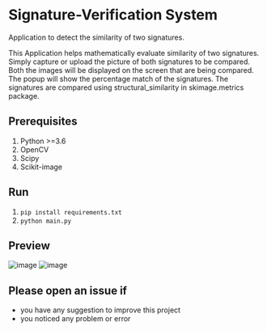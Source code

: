 # Signature-Verification System
Application to detect the similarity of two signatures.

This Application helps mathematically evaluate similarity of two signatures. 
Simply capture or upload the picture of both signatures to be compared.
Both the images will be displayed on the screen that are being compared.
The popup will show the percentage match of the signatures.
The signatures are compared using structural_similarity in skimage.metrics package.


## Prerequisites
1. Python >=3.6
2. OpenCV
3. Scipy
4. Scikit-image


## Run
1. `pip install requirements.txt`
2. `python main.py`


## Preview
<!-- ![Preview](assets/Signature.gif) -->

![image](https://user-images.githubusercontent.com/94166869/217559362-5af9c61b-78c0-4827-a8f5-164316dfc07f.png)
![image](https://user-images.githubusercontent.com/94166869/217559444-5fcf673e-e407-4b66-b6d8-894f99f1f629.png)




## Please open an issue if
* you have any suggestion to improve this project
* you noticed any problem or error
